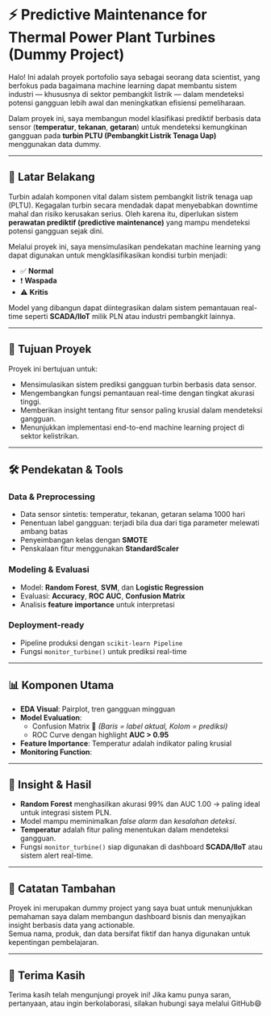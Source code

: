 # ⚡ Predictive Maintenance for Thermal Power Plant Turbines (Dummy Project)

Halo! Ini adalah proyek portofolio saya sebagai seorang data scientist, yang berfokus pada bagaimana machine learning dapat membantu sistem industri — khususnya di sektor pembangkit listrik — dalam mendeteksi potensi gangguan lebih awal dan meningkatkan efisiensi pemeliharaan.

Dalam proyek ini, saya membangun model klasifikasi prediktif berbasis data sensor (**temperatur**, **tekanan**, **getaran**) untuk mendeteksi kemungkinan gangguan pada **turbin PLTU (Pembangkit Listrik Tenaga Uap)** menggunakan data dummy.

---

## 🧠 Latar Belakang

Turbin adalah komponen vital dalam sistem pembangkit listrik tenaga uap (PLTU). Kegagalan turbin secara mendadak dapat menyebabkan downtime mahal dan risiko kerusakan serius. Oleh karena itu, diperlukan sistem **perawatan prediktif (predictive maintenance)** yang mampu mendeteksi potensi gangguan sejak dini.

Melalui proyek ini, saya mensimulasikan pendekatan machine learning yang dapat digunakan untuk mengklasifikasikan kondisi turbin menjadi:
- ✅ **Normal**
- ❗ **Waspada**
- ⚠️ **Kritis**

Model yang dibangun dapat diintegrasikan dalam sistem pemantauan real-time seperti **SCADA/IIoT** milik PLN atau industri pembangkit lainnya.

---

## 🎯 Tujuan Proyek

Proyek ini bertujuan untuk:

- Mensimulasikan sistem prediksi gangguan turbin berbasis data sensor.
- Mengembangkan fungsi pemantauan real-time dengan tingkat akurasi tinggi.
- Memberikan insight tentang fitur sensor paling krusial dalam mendeteksi gangguan.
- Menunjukkan implementasi end-to-end machine learning project di sektor kelistrikan.

---

## 🛠️ Pendekatan & Tools

### Data & Preprocessing
- Data sensor sintetis: temperatur, tekanan, getaran selama 1000 hari
- Penentuan label gangguan: terjadi bila dua dari tiga parameter melewati ambang batas
- Penyeimbangan kelas dengan **SMOTE**
- Penskalaan fitur menggunakan **StandardScaler**

### Modeling & Evaluasi
- Model: **Random Forest**, **SVM**, dan **Logistic Regression**
- Evaluasi: **Accuracy**, **ROC AUC**, **Confusion Matrix**
- Analisis **feature importance** untuk interpretasi

### Deployment-ready
- Pipeline produksi dengan `scikit-learn Pipeline`
- Fungsi `monitor_turbine()` untuk prediksi real-time

---

## 📊 Komponen Utama

- **EDA Visual**: Pairplot, tren gangguan mingguan
- **Model Evaluation**:
  - Confusion Matrix 📌 *(Baris = label aktual, Kolom = prediksi)*
  - ROC Curve dengan highlight **AUC > 0.95**
- **Feature Importance**: Temperatur adalah indikator paling krusial
- **Monitoring Function**:

---

## 🔎 Insight & Hasil

- **Random Forest** menghasilkan akurasi 99% dan AUC 1.00 → paling ideal untuk integrasi sistem PLN.
- Model mampu meminimalkan *false alarm* dan *kesalahan deteksi*.
- **Temperatur** adalah fitur paling menentukan dalam mendeteksi gangguan.
- Fungsi `monitor_turbine()` siap digunakan di dashboard **SCADA/IIoT** atau sistem alert real-time.

---

## 📌 Catatan Tambahan

Proyek ini merupakan dummy project yang saya buat untuk menunjukkan pemahaman saya dalam membangun dashboard bisnis dan menyajikan insight berbasis data yang actionable.  
Semua nama, produk, dan data bersifat fiktif dan hanya digunakan untuk kepentingan pembelajaran.

---

## 🙏 Terima Kasih

Terima kasih telah mengunjungi proyek ini! Jika kamu punya saran, pertanyaan, atau ingin berkolaborasi, silakan hubungi saya melalui GitHub😄
